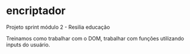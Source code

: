 # encriptador
Projeto sprint módulo 2 - Resilia educação

Treinamos como trabalhar com o DOM, trabalhar com funções utilizando inputs do usuário.
